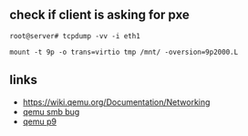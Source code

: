 ## check if client is asking for pxe

```
root@server# tcpdump -vv -i eth1
```

```
mount -t 9p -o trans=virtio tmp /mnt/ -oversion=9p2000.L
```

## links

* https://wiki.qemu.org/Documentation/Networking
* [qemu smb bug](https://bugs.debian.org/cgi-bin/bugreport.cgi?bug=747636)
* [qemu p9](https://wiki.qemu.org/Documentation/9psetup#Starting_the_Guest_directly)
